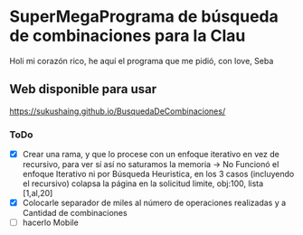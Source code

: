 # SuperMegaPrograma de búsqueda de combinaciones para la Clau

Holi mi corazón rico, he aquí el programa que me pidió, con love, Seba

## Web disponible para usar
https://sukushaing.github.io/BusquedaDeCombinaciones/

### ToDo
- [X] Crear una rama, y que lo procese con un enfoque iterativo en vez de recursivo, para ver sí así no saturamos la memoria
-> No Funcionó el enfoque Iterativo ni por Búsqueda Heuristica, en los 3 casos (incluyendo el recursivo) colapsa la página en la solicitud limite, obj:100, lista [1,al,20] 
- [X] Colocarle separador de miles al número de operaciones realizadas y a Cantidad de combinaciones 
- [ ] hacerlo Mobile
